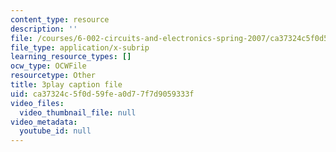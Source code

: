 ```yaml
---
content_type: resource
description: ''
file: /courses/6-002-circuits-and-electronics-spring-2007/ca37324c5f0d59fea0d77f7d9059333f_wNuBD4PYWvs.vtt
file_type: application/x-subrip
learning_resource_types: []
ocw_type: OCWFile
resourcetype: Other
title: 3play caption file
uid: ca37324c-5f0d-59fe-a0d7-7f7d9059333f
video_files:
  video_thumbnail_file: null
video_metadata:
  youtube_id: null
---
```

